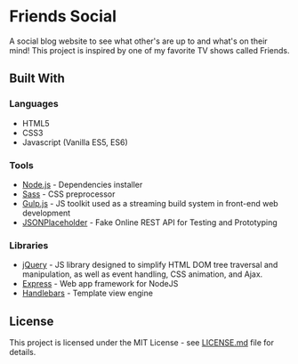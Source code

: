 # Friends Social
A social blog website to see what other's are up to and what's on their mind! This project is inspired by one of my favorite TV shows called Friends.


## Built With

### Languages
  * HTML5
  * CSS3
  * Javascript (Vanilla ES5, ES6)

### Tools
  * [Node.js](https://nodejs.org/) - Dependencies installer
  * [Sass](https://sass-lang.com/) - CSS preprocessor
  * [Gulp.js](https://gulpjs.com/) - JS 
toolkit used as a streaming build system in front-end web development
  * [JSONPlaceholder](https://jsonplaceholder.typicode.com/) - Fake Online REST API for Testing and Prototyping 

### Libraries
  * [jQuery](https://jquery.com/) - JS library designed to simplify HTML DOM tree traversal and manipulation, as well as event handling, CSS animation, and Ajax. 
  * [Express](https://expressjs.com/) - Web app framework for NodeJS
  * [Handlebars](https://handlebarsjs.com/) - Template view engine
  

## License

This project is licensed under the MIT License - see [LICENSE.md](https://github.com/iasjem/friends-social/blob/master/LICENSE.md) file for details.